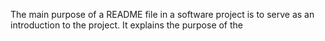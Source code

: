 The main purpose of a README file in a software project is to serve as an introduction to the project. It explains the purpose of the 
